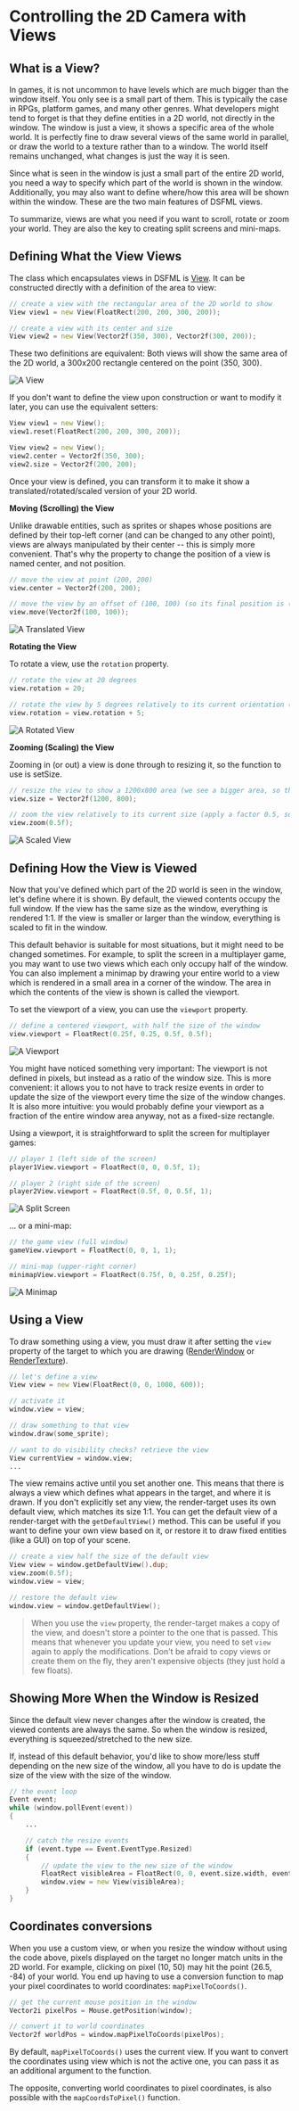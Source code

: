 Controlling the 2D Camera with Views
=====

What is a View?
---

In games, it is not uncommon to have levels which are much bigger than the window itself. You only see is a small part of them. This is typically the case in RPGs, platform games, and many other genres. What developers might tend to forget is that they define entities in a 2D world, not directly in the window. The window is just a view, it shows a specific area of the whole world. It is perfectly fine to draw several views of the same world in parallel, or draw the world to a texture rather than to a window. The world itself remains unchanged, what changes is just the way it is seen.

Since what is seen in the window is just a small part of the entire 2D world, you need a way to specify which part of the world is shown in the window. Additionally, you may also want to define where/how this area will be shown within the window. These are the two main features of DSFML views.

To summarize, views are what you need if you want to scroll, rotate or zoom your world. They are also the key to creating split screens and mini-maps.

Defining What the View Views
---

The class which encapsulates views in DSFML is [View](https://github.com/Jebbs/DSFML/blob/master/src/dsfml/graphics/view.d). It can be constructed directly with a definition of the area to view:

```D
// create a view with the rectangular area of the 2D world to show
View view1 = new View(FloatRect(200, 200, 300, 200));

// create a view with its center and size
View view2 = new View(Vector2f(350, 300), Vector2f(300, 200));
```

These two definitions are equivalent: Both views will show the same area of the 2D world, a 300x200 rectangle centered on the point (350, 300).

![A View](http://www.sfml-dev.org/tutorials/2.3/images/graphics-view-initial.png "A View")

If you don't want to define the view upon construction or want to modify it later, you can use the equivalent setters:

```D
View view1 = new View();
view1.reset(FloatRect(200, 200, 300, 200));

View view2 = new View();
view2.center = Vector2f(350, 300);
view2.size = Vector2f(200, 200);
```

Once your view is defined, you can transform it to make it show a translated/rotated/scaled version of your 2D world.

**Moving (Scrolling) the View**

Unlike drawable entities, such as sprites or shapes whose positions are defined by their top-left corner (and can be changed to any other point), views are always manipulated by their center -- this is simply more convenient. That's why the property to change the position of a view is named center, and not position.

```D
// move the view at point (200, 200)
view.center = Vector2f(200, 200);

// move the view by an offset of (100, 100) (so its final position is (300, 300))
view.move(Vector2f(100, 100));
```

![A Translated View](http://www.sfml-dev.org/tutorials/2.3/images/graphics-view-translated.png "A Translated View")

**Rotating the View**

To rotate a view, use the `rotation` property.

```D
// rotate the view at 20 degrees
view.rotation = 20;

// rotate the view by 5 degrees relatively to its current orientation (so its final orientation is 25 degrees)
view.rotation = view.rotation + 5;
```

![A Rotated View](http://www.sfml-dev.org/tutorials/2.3/images/graphics-view-rotated.png "A Rotated View")

**Zooming (Scaling) the View**

Zooming in (or out) a view is done through to resizing it, so the function to use is setSize.

```D
// resize the view to show a 1200x800 area (we see a bigger area, so this is a zoom out)
view.size = Vector2f(1200, 800);

// zoom the view relatively to its current size (apply a factor 0.5, so its final size is 600x400)
view.zoom(0.5f);
```

![A Scaled View](http://www.sfml-dev.org/tutorials/2.3/images/graphics-view-scaled.png "A Scaled View")

Defining How the View is Viewed
---

Now that you've defined which part of the 2D world is seen in the window, let's define where it is shown. By default, the viewed contents occupy the full window. If the view has the same size as the window, everything is rendered 1:1. If the view is smaller or larger than the window, everything is scaled to fit in the window.

This default behavior is suitable for most situations, but it might need to be changed sometimes. For example, to split the screen in a multiplayer game, you may want to use two views which each only occupy half of the window. You can also implement a minimap by drawing your entire world to a view which is rendered in a small area in a corner of the window. The area in which the contents of the view is shown is called the viewport.

To set the viewport of a view, you can use the `viewport` property.

```D
// define a centered viewport, with half the size of the window
view.viewport = FloatRect(0.25f, 0.25, 0.5f, 0.5f);
```
![A Viewport](http://www.sfml-dev.org/tutorials/2.3/images/graphics-view-viewport.png "A Viewport")

You might have noticed something very important: The viewport is not defined in pixels, but instead as a ratio of the window size. This is more convenient: it allows you to not have to track resize events in order to update the size of the viewport every time the size of the window changes. It is also more intuitive: you would probably define your viewport as a fraction of the entire window area anyway, not as a fixed-size rectangle.

Using a viewport, it is straightforward to split the screen for multiplayer games:

```D
// player 1 (left side of the screen)
player1View.viewport = FloatRect(0, 0, 0.5f, 1);

// player 2 (right side of the screen)
player2View.viewport = FloatRect(0.5f, 0, 0.5f, 1);
```

![A Split Screen](http://www.sfml-dev.org/tutorials/2.3/images/graphics-view-split-screen.png "A Split Screen")

... or a mini-map:

```D
// the game view (full window)
gameView.viewport = FloatRect(0, 0, 1, 1);

// mini-map (upper-right corner)
minimapView.viewport = FloatRect(0.75f, 0, 0.25f, 0.25f);
```

![A Minimap](http://www.sfml-dev.org/tutorials/2.3/images/graphics-view-minimap.png "A Minimap")

Using a View
---

To draw something using a view, you must draw it after setting the `view` property of the target to which you are drawing ([RenderWindow](https://github.com/Jebbs/DSFML/blob/master/src/dsfml/graphics/renderwindow.d) or [RenderTexture](https://github.com/Jebbs/DSFML/blob/master/src/dsfml/graphics/rendertexture.d)).

```D
// let's define a view
View view = new View(FloatRect(0, 0, 1000, 600));

// activate it
window.view = view;

// draw something to that view
window.draw(some_sprite);

// want to do visibility checks? retrieve the view
View currentView = window.view;
...
```

The view remains active until you set another one. This means that there is always a view which defines what appears in the target, and where it is drawn. If you don't explicitly set any view, the render-target uses its own default view, which matches its size 1:1. You can get the default view of a render-target with the `getDefaultView()` method. This can be useful if you want to define your own view based on it, or restore it to draw fixed entities (like a GUI) on top of your scene.

```D
// create a view half the size of the default view
View view = window.getDefaultView().dup;
view.zoom(0.5f);
window.view = view;

// restore the default view
window.view = window.getDefaultView();
```

> When you use the `view` property, the render-target makes a copy of the view, and doesn't store a pointer to the one that is passed. This means that whenever you update your view, you need to set `view` again to apply the modifications. Don't be afraid to copy views or create them on the fly, they aren't expensive objects (they just hold a few floats).

Showing More When the Window is Resized
---

Since the default view never changes after the window is created, the viewed contents are always the same. So when the window is resized, everything is squeezed/stretched to the new size.

If, instead of this default behavior, you'd like to show more/less stuff depending on the new size of the window, all you have to do is update the size of the view with the size of the window.

```D
// the event loop
Event event;
while (window.pollEvent(event))
{
    ...

    // catch the resize events
    if (event.type == Event.EventType.Resized)
    {
        // update the view to the new size of the window
        FloatRect visibleArea = FloatRect(0, 0, event.size.width, event.size.height);
        window.view = new View(visibleArea);
    }
}
```

Coordinates conversions
---

When you use a custom view, or when you resize the window without using the code above, pixels displayed on the target no longer match units in the 2D world. For example, clicking on pixel (10, 50) may hit the point (26.5, -84) of your world. You end up having to use a conversion function to map your pixel coordinates to world coordinates: `mapPixelToCoords()`.

```D
// get the current mouse position in the window
Vector2i pixelPos = Mouse.getPosition(window);

// convert it to world coordinates
Vector2f worldPos = window.mapPixelToCoords(pixelPos);
```

By default, `mapPixelToCoords()` uses the current view. If you want to convert the coordinates using view which is not the active one, you can pass it as an additional argument to the function.

The opposite, converting world coordinates to pixel coordinates, is also possible with the `mapCoordsToPixel()` function.
